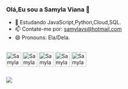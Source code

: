 ### Olá,Eu sou a Samyla Viana 👋



- 🌱 Estudando JavaScript,Python,Cloud,SQL.
- 📫 Contate-me por: samylavs@hotmail.com
- 😄 Pronouns: Ela/Dela.

<div style="display:inline_block"><br>
  <img align"center" alt="Samyla-HTML" height"30" width="40" src="https://cdn.jsdelivr.net/gh/devicons/devicon/icons/html5/html5-original-wordmark.svg" />
  <img align"center" alt="Samyla-CSS" height"30" width="40" src="https://cdn.jsdelivr.net/gh/devicons/devicon/icons/css3/css3-original-wordmark.svg" />
  <img align"center" alt="Samyla-JAVASCRIPT" height"30" width="40" src="https://cdn.jsdelivr.net/gh/devicons/devicon/icons/javascript/javascript-original.svg" />
  <img align"center" alt="Samyla-DOCKER" height"30" width="40" src="https://cdn.jsdelivr.net/gh/devicons/devicon/icons/docker/docker-original-wordmark.svg" />
  <img align"center" alt="Samyla-PYTHON" height"30" width="40" src="https://cdn.jsdelivr.net/gh/devicons/devicon/icons/python/python-original-wordmark.svg" />
  </div>
  
 #####
  
  <div> <p>
 <a ref="https://www.linkedin.com/in/samylaviana23/" targer="blank"><img src="https://img.shields.io/badge/LinkedIn-0077B5?style=for-the-badge&logo=linkedin&logoColor=white"targer="blank"></a> </p> 
